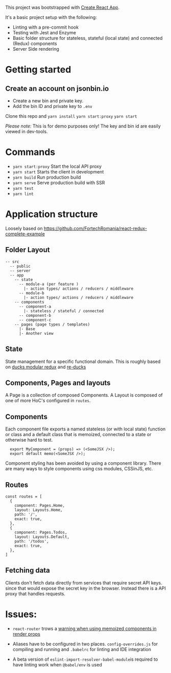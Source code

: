 This project was bootstrapped with [Create React App](https://github.com/facebook/create-react-app).

It's a basic project setup with the following:
- Linting with a pre-commit hook
- Testing with Jest and Enzyme
- Basic folder structure for stateless, stateful (local state) and connected (Redux) components
- Server Side rendering

# Getting started
## Create an account on jsonbin.io
- Create a new bin and private key.
- Add the bin ID and private key to `.env`

Clone this repo and `yarn install`
`yarn start:proxy`
`yarn start`


*Please note:*
This is for demo purposes only! The key and bin id are easily viewed in dev-tools.


# Commands
- `yarn start:proxy` Start the local API proxy
- `yarn start` Starts the client in development
- `yarn build` Run production build
- `yarn serve` Serve production build with SSR
- `yarn test`
- `yarn lint`


# Application structure
Loosely based on https://github.com/FortechRomania/react-redux-complete-example

## Folder Layout
```
-- src
  -- public
  -- server
  -- app
    -- state
      -- module-a (per feature )
        |- action types/ actions / reducers / middleware
      -- module-b
        |- action types/ actions / reducers / middleware
    -- components
      -- component-a
        |- stateless / stateful / connected
      -- component-b
      -- component-c
    -- pages (page types / templates)
      |- Base
      |- Another view
```

## State
State management for a specific functional domain.
This is roughly based on [ducks modular redux](https://github.com/erikras/ducks-modular-redux)
and [re-ducks](https://github.com/alexnm/re-ducks)

## Components, Pages and layouts
<!--
Since a 'page' is composed of components we could drop 'Pages' from the project
in favour of connected HoC's.
-->
A Page is a collection of composed Components.
A Layout is composed of one of more HoC's configured in `routes`.


## Components
Each component file exports a named stateless (or with local state) function or class
and a default class that is memoized, connected to a state or otherwise hard to test.
```
  export MyComponent = (props) => (<SomeJSX />);
  export default memo(<SomeJSX />);
```

Component styling has been avoided by using a component library.
There are many ways to style components using css modules, CSSinJS, etc.



## Routes
```
const routes = [
  {
    component: Pages.Home,
    layout: Layouts.Home,
    path: '/',
    exact: true,
  },
  {
    component: Pages.Todos,
    layout: Layouts.Default,
    path: '/todos',
    exact: true,
  },
]
```

## Fetching data
Clients don't fetch data directly from services that require secret API keys.
since that would expose the secret key in the browser. Instead there is a API
proxy that handles requests.


# Issues:
- `react-router` trows a [warning when using memoized components in render props](https://github.com/ReactTraining/react-router/issues/6471)

- Aliases have to be configured in two places. `config-overrides.js` for compiling
  and running and `.babelrc` for linting and IDE integration

- A beta version of `eslint-import-resolver-babel-module`is required
  to have linting work when `@babel/env` is used
